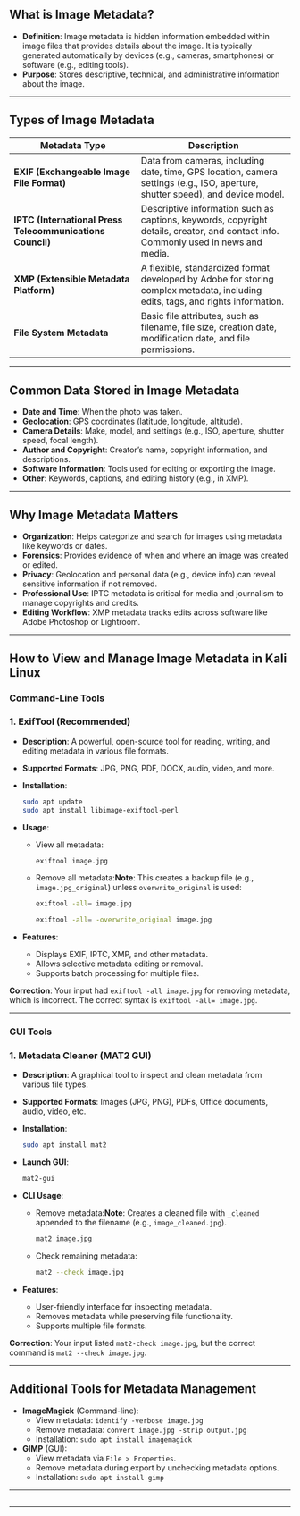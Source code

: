 

## What is Image Metadata?

- **Definition**: Image metadata is hidden information embedded within image files that provides details about the image. It is typically generated automatically by devices (e.g., cameras, smartphones) or software (e.g., editing tools).
- **Purpose**: Stores descriptive, technical, and administrative information about the image.

---

## Types of Image Metadata

| Metadata Type | Description |
| --- | --- |
| **EXIF (Exchangeable Image File Format)** | Data from cameras, including date, time, GPS location, camera settings (e.g., ISO, aperture, shutter speed), and device model. |
| **IPTC (International Press Telecommunications Council)** | Descriptive information such as captions, keywords, copyright details, creator, and contact info. Commonly used in news and media. |
| **XMP (Extensible Metadata Platform)** | A flexible, standardized format developed by Adobe for storing complex metadata, including edits, tags, and rights information. |
| **File System Metadata** | Basic file attributes, such as filename, file size, creation date, modification date, and file permissions. |

---

## Common Data Stored in Image Metadata

- **Date and Time**: When the photo was taken.
- **Geolocation**: GPS coordinates (latitude, longitude, altitude).
- **Camera Details**: Make, model, and settings (e.g., ISO, aperture, shutter speed, focal length).
- **Author and Copyright**: Creator’s name, copyright information, and descriptions.
- **Software Information**: Tools used for editing or exporting the image.
- **Other**: Keywords, captions, and editing history (e.g., in XMP).

---

## Why Image Metadata Matters

- **Organization**: Helps categorize and search for images using metadata like keywords or dates.
- **Forensics**: Provides evidence of when and where an image was created or edited.
- **Privacy**: Geolocation and personal data (e.g., device info) can reveal sensitive information if not removed.
- **Professional Use**: IPTC metadata is critical for media and journalism to manage copyrights and credits.
- **Editing Workflow**: XMP metadata tracks edits across software like Adobe Photoshop or Lightroom.

---

## How to View and Manage Image Metadata in Kali Linux

### Command-Line Tools

### 1. ExifTool (Recommended)

- **Description**: A powerful, open-source tool for reading, writing, and editing metadata in various file formats.
- **Supported Formats**: JPG, PNG, PDF, DOCX, audio, video, and more.
- **Installation**:
    
    ```bash
    sudo apt update
    sudo apt install libimage-exiftool-perl
    
    ```
    
- **Usage**:
    - View all metadata:
        
        ```bash
        exiftool image.jpg
        
        ```
        
    - Remove all metadata:**Note**: This creates a backup file (e.g., `image.jpg_original`) unless `overwrite_original` is used:
        
        ```bash
        exiftool -all= image.jpg
        
        ```
        
        ```bash
        exiftool -all= -overwrite_original image.jpg
        
        ```
        
- **Features**:
    - Displays EXIF, IPTC, XMP, and other metadata.
    - Allows selective metadata editing or removal.
    - Supports batch processing for multiple files.

**Correction**: Your input had `exiftool -all image.jpg` for removing metadata, which is incorrect. The correct syntax is `exiftool -all= image.jpg`.

---

### GUI Tools

### 1. Metadata Cleaner (MAT2 GUI)

- **Description**: A graphical tool to inspect and clean metadata from various file types.
- **Supported Formats**: Images (JPG, PNG), PDFs, Office documents, audio, video, etc.
- **Installation**:
    
    ```bash
    sudo apt install mat2
    
    ```
    
- **Launch GUI**:
    
    ```bash
    mat2-gui
    
    ```
    
- **CLI Usage**:
    - Remove metadata:**Note**: Creates a cleaned file with `_cleaned` appended to the filename (e.g., `image_cleaned.jpg`).
        
        ```bash
        mat2 image.jpg
        
        ```
        
    - Check remaining metadata:
        
        ```bash
        mat2 --check image.jpg
        
        ```
        
- **Features**:
    - User-friendly interface for inspecting metadata.
    - Removes metadata while preserving file functionality.
    - Supports multiple file formats.

**Correction**: Your input listed `mat2-check image.jpg`, but the correct command is `mat2 --check image.jpg`.

---

## Additional Tools for Metadata Management

- **ImageMagick** (Command-line):
    - View metadata: `identify -verbose image.jpg`
    - Remove metadata: `convert image.jpg -strip output.jpg`
    - Installation: `sudo apt install imagemagick`
- **GIMP** (GUI):
    - View metadata via `File > Properties`.
    - Remove metadata during export by unchecking metadata options.
    - Installation: `sudo apt install gimp`

---

## 

---
